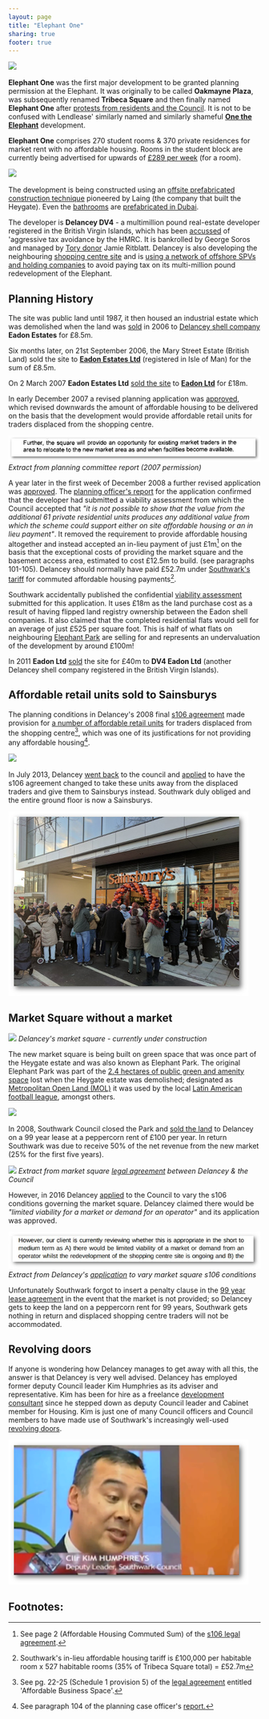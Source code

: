 ```yaml
---
layout: page
title: "Elephant One"
sharing: true
footer: true
---
```

![](http://crappistmartin.github.io/images/tribeca2.jpg)

__Elephant One__ was the first major development to be granted planning permission at the Elephant. It was originally to be called __Oakmayne Plaza__, was subsequently renamed __Tribeca Square__ and then finally named __Elephant One__ after [protests from residents and the Council](http://www.london-se1.co.uk/news/view/7373). It is not to be confused with Lendlease' similarly named and similarly shameful [__One the Elephant__](/one-the-elephant) development. 

__Elephant One__ comprises 270 student rooms & 370 private residences for market rent with no affordable housing. Rooms in the student block are currently being advertised for upwards of [£289 per week](https://www.casitaa.com/accommodation/81-portchester-house-london-uk) (for a room). 

![](https://pbs.twimg.com/media/CBXYmc6XIAAHGsy.jpg)

The development is being constructed using an [offsite prefabricated construction technique](http://www.laingorourke.com/media/news-releases/2015/laing-o-rourke-led-consortium-awarded.aspx) pioneered by Laing (the company that built the Heygate). Even the [bathrooms](http://www.modulor.ae/index.php?page=view_pages_detail&tbl_pages_id=eacf5a7153) are [prefabricated in Dubai](http://www.london-se1.co.uk/news/view/7609).

The developer is __Delancey DV4__ - a multimillion pound real-estate developer registered in the British Virgin Islands, which has been [accussed](http://crappistmartin.github.io/images/PrivateEyeNo1311.pdf) of 'aggressive tax avoidance by the HMRC. It is bankrolled by George Soros and managed by [Tory donor](http://www.independent.co.uk/news/uk/politics/party-funding-tory-coffers-benefit-from-fear-of-labour-mansion-tax-9716614.html) Jamie Ritblatt. Delancey is also developing the neighbouring [shopping centre site](/shopping-centre) and is [using a network of offshore SPVs and holding companies](http://35percent.org/2014-05-05-manx-connections-the-off-shore-home-of-the-elephants-developers/) to avoid paying tax on its multi-million pound redevelopment of the Elephant.

## Planning History 
The site was public land until 1987, it then housed an industrial estate which was demolished when the land was [sold](http://crappistmartin.github.io/images/LR_DV4Eadon2006.pdf) in 2006 to [Delancey shell company](http://crappistmartin.github.io/images/dv4.pdf) __Eadon Estates__ for £8.5m.

Six months later, on 21st September 2006, the Mary Street Estate (British Land) sold the site to [__Eadon Estates Ltd__](https://services.gov.im/ded/services/companiesregistry/viewcompany.iom?Id=145829) (registered in Isle of Man) for the sum of £8.5m. 

On 2 March 2007 __Eadon Estates Ltd__ [sold the site](http://crappistmartin.github.io/images/LR_Eadon2007.pdf) to [__Eadon Ltd__](https://services.gov.im/ded/services/companiesregistry/viewcompany.iom?Id=149600) for £18m.

In early December 2007 a revised planning application was [approved](http://www.london-se1.co.uk/news/view/3077), which revised downwards the amount of affordable housing to be delivered on the basis that the development would provide affordable retail units for traders displaced from the shopping centre.

![](/img/tribeca2007or.jpg)
*Extract from planning committee report (2007 permission)*

A year later in the first week of December 2008 a further revised application was [approved](http://www.london-se1.co.uk/news/view/3641). The [planning officer's report](http://crappistmartin.github.io/images/Tribeca_OfficersReport.pdf) for the application confirmed that the developer had submitted a viability assessment from which the Council accepted that _"it is not possible to show that the value from the additional 61 private residential units produces any additional value from which the scheme could support either on site affordable housing or an in  lieu  payment"_. It removed the requirement to provide affordable housing altogether and instead accepted an in-lieu payment of just £1m[^2] on the basis that the exceptional costs of providing the market square and the basement access area, estimated to cost £12.5m to build. (see paragraphs 101-105). Delancey should normally have paid £52.7m under [Southwark's tariff](http://affordable.heroku.com/images/affordablehousingspg.pdf) for commuted affordable housing payments[^1].

Southwark accidentally published the confidential [viability assessment](http://crappistmartin.github.io/images/Delancey_Tribeca_ViabilityAssessment.pdf) submitted for this application. It uses £18m as the land purchase cost as a result of having flipped land registry ownership between the Eadon shell companies. It also claimed that the completed residential flats would sell for an average of just £525 per square foot. This is half of what flats on neighbouring [Elephant Park](http://elephantpark.co.uk) are selling for and represents an undervaluation of the development by around £100m! 

In 2011 __Eadon Ltd__ [sold](http://crappistmartin.github.io/images/LandRegistry_TribecaSquare.pdf) the site for £40m to __DV4 Eadon Ltd__ (another Delancey shell company registered in the British Virgin Islands). 

## Affordable retail units sold to Sainsburys
The planning conditions in Delancey's 2008 final [s106 agreement](http://planbuild.southwark.gov.uk/documents/?GetDocument=%7b%7b%7b!kx6tQZNPCJomdoeiotHphA%3d%3d!%7d%7d%7d) made provision for [a number of affordable retail units](http://www.london-se1.co.uk/news/view/2298) for traders displaced from the shopping centre[^5], which was one of its justifications for not providing any affordable housing[^6].

![](http://crappistmartin.github.io/images/tribeca_affordablebusinessunits.png)

In July 2013, Delancey [went back](http://planbuild.southwark.gov.uk/documents/?casereference=13/AP/2302&system=DC) to the council and [applied](http://planbuild.southwark.gov.uk:8190/online-applications/simpleSearchResults.do;jsessionid=EBCBBF9DAD6717E5F000A1CB21F842D6?action=firstPage) to have the s106 agreement changed to take these units away from the displaced traders and give them to Sainsburys instead. Southwark duly obliged and the entire ground floor is now a Sainsburys.

![](/img/delanceysainsburys.jpg)

## Market Square without a market
![](http://35percent.org/img/castlesquare.JPG)
*Delancey's market square - currently under construction*

The new market square is being built on green space that was once part of the Heygate estate and was also known as Elephant Park. The original Elephant Park was part of the [2.4 hectares of public green and amenity space](http://35percent.org/sustainable-development/) lost when the Heygate estate was demolished; designated as [Metropolitan Open Land (MOL)](https://en.wikipedia.org/wiki/Metropolitan_Open_Land) it was used by the local [Latin American football league](http://elephantamenity.wordpress.com/2011/02/28/no-more-football-on-the-elephant-park/), amongst others.

![](http://35percent.org/img/oldelephantpark.jpg)

In 2008, Southwark Council closed the Park and [sold the land](http://35percent.org/img/DelanceyEadon_MarketSquare_Agreement.pdf) to Delancey on a 99 year lease at a peppercorn rent of £100 per year. In return Southwark was due to receive 50% of the net revenue from the new market (25% for the first five years).

![](http://35percent.org/img/castlesquarerent.png)
*Extract from market square [legal agreement](http://35percent.org/img/DelanceyEadon_MarketSquare_Agreement.pdf) between Delancey & the Council*

However, in 2016 Delancey [applied](http://planbuild.southwark.gov.uk:8190/online-applications/applicationDetails.do?activeTab=summary&keyVal=_STHWR_DCAPR_9566927) to the Council to vary the s106 conditions governing the market square. Delancey claimed there would be _"limited viability for a market or demand for an operator"_ and its application was approved.

![](/img/marketsquareviability.jpg)
*Extract from Delancey's [application](http://planbuild.southwark.gov.uk:8190/online-applications/applicationDetails.do?activeTab=summary&keyVal=_STHWR_DCAPR_9566927) to vary market square s106 conditions*

Unfortunately Southwark forgot to insert a penalty clause in the [99 year lease agreement](http://35percent.org/img/DelanceyEadon_MarketSquare_Agreement.pdf) in the event that the market is not provided; so Delancey gets to keep the land on a peppercorn rent for 99 years, Southwark gets nothing in return and displaced shopping centre traders will not be accommodated. 

## Revolving doors
If anyone is wondering how Delancey manages to get away with all this, the answer is that Delancey is very well advised. Delancey has employed former deputy Council leader Kim Humphries as its adviser and representative. Kim has been for hire as a freelance [development consultant](http://carvil-ventures.co.uk/) since he stepped down as deputy Council leader and Cabinet member for Housing. Kim is just one of many Council officers and Council members to have made use of Southwark's increasingly well-used [revolving doors](/revolving-doors).

![](/img/kim1.png)

__Footnotes:__
-----------------------------------------------------------------------------

[^1]: Southwark's in-lieu affordable housing tariff is £100,000 per habitable room x 527 habitable rooms (35% of Tribeca Square total) = £52.7m

[^2]: See page 2 (Affordable Housing Commuted Sum) of the [s106 legal agreement](http://planbuild.southwark.gov.uk/documents/?GetDocument=%7b%7b%7b!kx6tQZNPCJomdoeiotHphA%3d%3d!%7d%7d%7d).

[^3]: See Strata Tower achieved end sales values (avg. £829 psqft) on pg. 4 of this [Winter 2011/2012 Colliers International market data report](http://www.colliers.com/~/media/Files/EMEA/UK/research/residential/201202-central-london-residential-market.pdf).

[^4]: See paragraph 3.6.4 of the [RICS Guidance on Viability Testing](http://www.pas.gov.uk/viability/-/journal_content/56/332612/4079553/ARTICLE).

[^5]: See pg. 22-25 (Schedule 1 provision 5) of the [legal agreement](http://planbuild.southwark.gov.uk/documents/?GetDocument=%7b%7b%7b!kx6tQZNPCJomdoeiotHphA%3d%3d!%7d%7d%7d) entitled 'Affordable Business Space'.

[^6]: See paragraph 104 of the planning case officer's [report.](http://planbuild.southwark.gov.uk/documents/?GetDocument=%7b%7b%7b!vh9yc2npGzJ28c%2fJbhd%2fLA%3d%3d!%7d%7d%7d)


